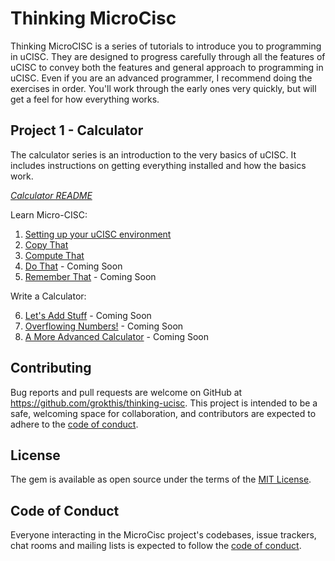 # Thinking MicroCisc

Thinking MicroCISC is a series of tutorials to introduce you to programming in
uCISC. They are designed to progress carefully through all the features of uCISC
to convey both the features and general approach to programming in uCISC. Even
if you are an advanced programmer, I recommend doing the exercises in order.
You'll work through the early ones very quickly, but will get a feel for how
everything works.

## Project 1 - Calculator

The calculator series is an introduction to the very basics of uCISC. It
includes instructions on getting everything installed and how the basics work.

*[Calculator README](01_Calculator/README.md)*

Learn Micro-CISC:

1. [Setting up your uCISC environment](01_Calculator/01_Setting_Up.md)
2. [Copy That](01_Calculator/02_Copy_That.md)
3. [Compute That](01_Calculator/03_Compute_That.md)
4. [Do That](01_Calculator/04_Do_That.md) - Coming Soon
5. [Remember That](01_Calculator/05_Remember_That.md) - Coming Soon

Write a Calculator:

6. [Let's Add Stuff](01_Calculator/06_Add_Stuff.md) - Coming Soon
7. [Overflowing Numbers!](01_Calculator/07_Overflowing_Numbers.md) - Coming Soon
8. [A More Advanced Calculator](01_Calculator/08_Advanced_Calculator.md) - Coming Soon

## Contributing

Bug reports and pull requests are welcome on GitHub at
https://github.com/grokthis/thinking-ucisc. This project is intended to be a
safe, welcoming space for collaboration, and contributors are expected to adhere
to the [code of conduct](CODE_OF_CONDUCT.md).


## License

The gem is available as open source under the terms of the
[MIT License](https://opensource.org/licenses/MIT).

## Code of Conduct

Everyone interacting in the MicroCisc project's codebases, issue trackers, chat
rooms and mailing lists is expected to follow the
[code of conduct](CODE_OF_CONDUCT.md).
